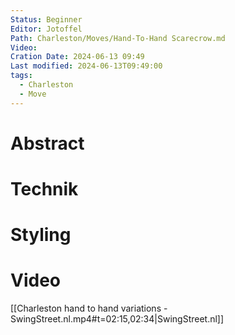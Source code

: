 ```yaml
---
Status: Beginner
Editor: Jotoffel
Path: Charleston/Moves/Hand-To-Hand Scarecrow.md
Video: 
Cration Date: 2024-06-13 09:49
Last modified: 2024-06-13T09:49:00
tags:
  - Charleston
  - Move
---
```

# Abstract

# Technik

# Styling

# Video
 
[[Charleston hand to hand variations - SwingStreet.nl.mp4#t=02:15,02:34|SwingStreet.nl]] 
